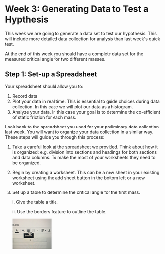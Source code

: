 # Week 3: Generating Data to Test a Hypthesis
This week we are going to generate a data set to test our hypothesis. This will include more detailed data collection for analysis than last week's quick test.

At the end of this week you should have a complete data set for the measured critical angle for two different masses.

## Step 1: Set-up a Spreadsheet
Your spreadsheet should allow you to:
1. Record data
2. Plot your data in real time. This is essential to guide choices during data collection. In this case we will plot our data as a histogram.
3. Analyze your data. In this case your goal is to determine the co-efficient of static friction for each mass.

Look back to the spreadsheet you used for your preliminary data collection last week. You will want to organize your data collection in a similar way. These steps will guide you through this process:

1. Take a careful look at the spreadsheet we provided. Think about how it is organized: e.g. division into sections and headings for both sections and data columns. To make the most of your worksheets they need to be organized.
2. Begin by creating a worksheet. This can be a new sheet in your existing worksheet using the add sheet button in the bottom left or a new worksheet.
3. Set up a table to determine the critical angle for the first mass.

    i. Give the table a title.

    ii. Use the borders feature to outline the table.
    
    <img src="images/borders.JPG" alt="The border button will allow you to outline your table" width="125"/>